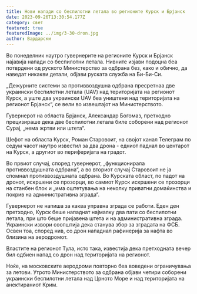 ```yaml
---
title: Нови напади со беспилотни летала во регионите Курск и Брјанск
date: 2023-09-26T13:30:54.177Z
category: свет
featured: true
featuredImage: ../img/3-30-dron.jpg
author: Вардарски
---
```

Во понеделник наутро гувернерите на регионите Курск и Брјанск најавија напади со беспилотни летала. Нивните изјави подоцна беа потврдени од руското Министерство за одбрана без, како и обично, да наведат никакви детали, објави руската служба на Би-Би-Си.

„Дежурните системи за противвоздушна одбрана пресретнаа две украински беспилотни летала (UAV) над територијата на регионот Курск, а уште два украински UAV беа уништени над територијата на регионот Брјанск“, се вели во извештајот на Министерството.

Гувернерот на областа Брјанск, Александар Богомаз, претходно прецизираше дека две беспилотни летала биле соборени над регионот Сурај, „нема жртви или штета“.

Шефот на областа Курск, Роман Старовоит, на својот канал Телеграм по седум часот наутро известил за два дрона - едниот паднал во центарот на Курск, а другиот во периферијата на градот.

Во првиот случај, според гувернерот, „функционирала противвоздушната одбрана“, а во вториот случај Старовоит не ја спомнал противвоздушната одбрана. Во Курската област, по падот на дронот, искршени се прозорци, во самиот Курск искршени се прозорци на станбен блок и „има оштетувања на неколку приватни домаќинства и покрив на административна зграда“.

Гувернерот не напиша за каква управна зграда се работи. Еден ден претходно, Курск беше нападнат најмалку два пати со беспилотни летала, при што беше пријавена штета и на административна зграда. Украински извори соопштија дека станува збор за зградата на ФСБ. Освен тоа, според нив, со дрон нападнал рафинерија за нафта во близина на аеродромот.

Властите на регионот Тула, исто така, известија дека претходната вечер бил одбиен напад со дрон над територијата на регионот.

Ноќе, на московските аеродроми повторно беа воведени ограничувања за летови. Утрото Министерството за одбрана објави четири соборени украински беспилотни летала над Црното Море и над територијата на анектираниот Крим.